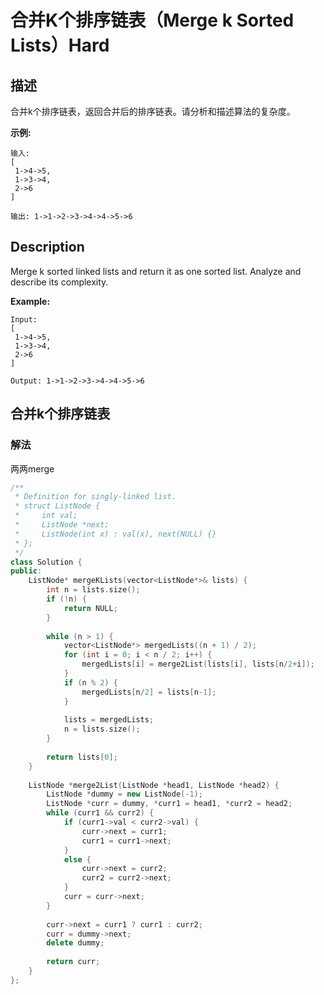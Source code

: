 # 合并K个排序链表（Merge k Sorted Lists）Hard
## 描述
合并k个排序链表，返回合并后的排序链表。请分析和描述算法的复杂度。

**示例:**
```
输入:
[
 1->4->5,
 1->3->4,
 2->6
]

输出: 1->1->2->3->4->4->5->6
```

## Description
Merge k sorted linked lists and return it as one sorted list. Analyze and describe its complexity.

**Example:**
```
Input:
[
 1->4->5,
 1->3->4,
 2->6
]

Output: 1->1->2->3->4->4->5->6
```


## 合并k个排序链表
### 解法
两两merge
```c++
/**
 * Definition for singly-linked list.
 * struct ListNode {
 *     int val;
 *     ListNode *next;
 *     ListNode(int x) : val(x), next(NULL) {}
 * };
 */
class Solution {
public:
    ListNode* mergeKLists(vector<ListNode*>& lists) {
        int n = lists.size();
        if (!n) {
            return NULL;
        }
        
        while (n > 1) {
            vector<ListNode*> mergedLists((n + 1) / 2);
            for (int i = 0; i < n / 2; i++) {
                mergedLists[i] = merge2List(lists[i], lists[n/2+i]);
            }
            if (n % 2) {
                mergedLists[n/2] = lists[n-1];
            }
            
            lists = mergedLists;
            n = lists.size();
        }
        
        return lists[0];
    }
    
    ListNode *merge2List(ListNode *head1, ListNode *head2) {
        ListNode *dummy = new ListNode(-1);
        ListNode *curr = dummy, *curr1 = head1, *curr2 = head2;
        while (curr1 && curr2) {
            if (curr1->val < curr2->val) {
                curr->next = curr1;
                curr1 = curr1->next;
            }
            else {
                curr->next = curr2;
                curr2 = curr2->next;
            }
            curr = curr->next;
        }
        
        curr->next = curr1 ? curr1 : curr2;
        curr = dummy->next;
        delete dummy;
        
        return curr;
    }
};
```